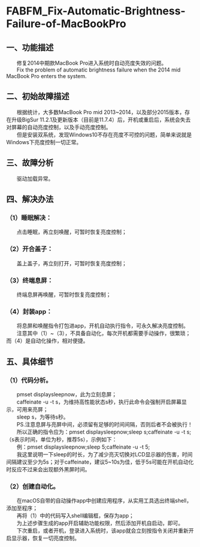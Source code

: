 # FABFM_Fix-Automatic-Brightness-Failure-of-MacBookPro
## 一、功能描述  
&emsp;&emsp;修复2014中期款MacBook Pro进入系统时自动亮度失效的问题。  
&emsp;&emsp;Fix the problem of automatic brightness failure when the 2014 mid MacBook Pro enters the system.  
## 二、初始故障描述  
&emsp;&emsp;根据统计，大多数MacBook Pro mid 2013~2014，以及部分2015版本，存在升级BigSur 11.2.1及更新版本（目前是11.7.4）后，开机或重启后，系统会失去对屏幕的自动亮度控制，以及手动亮度控制。  
&emsp;&emsp;但是安装双系统，发现Windows10不存在亮度不可控的问题，简单来说就是Windows下亮度控制一切正常。  
## 三、故障分析  
&emsp;&emsp;驱动加载异常。  
## 四、解决办法
### （1）睡眠解决：  
&emsp;&emsp;点击睡眠，再立刻唤醒，可暂时恢复亮度控制；  
### （2）开合盖子：  
&emsp;&emsp;盖上盖子，再立刻打开，可暂时恢复亮度控制；  
### （3）终端息屏：  
&emsp;&emsp;终端息屏再唤醒，可暂时恢复亮度控制；  
### （4）封装app：  
&emsp;&emsp;将息屏和唤醒指令打包进app，开机自动执行指令，可永久解决亮度控制。  
&emsp;&emsp;注意其中（1）~（3），不具备自动化，每次开机都需要手动操作，很繁琐；而（4）是自动化操作，相对便捷。  
## 五、具体细节  
### （1）代码分析。  
&emsp;&emsp;pmset displaysleepnow，此为立刻息屏；  
&emsp;&emsp;caffeinate -u -t s，为维持高性能状态s秒，执行此命令会强制开启屏幕显示，可用来亮屏；  
&emsp;&emsp;sleep s，为等待s秒。  
&emsp;&emsp;PS.注意息屏与亮屏中间，必须留有足够的时间间隔，否则后者不会被执行！  
&emsp;&emsp;所以正确的指令应为：pmset displaysleepnow;sleep s;caffeinate -u -t s;（s表示时间，单位为秒，推荐5s），示例如下：  
&emsp;&emsp;例：pmset displaysleepnow;sleep 5;caffeinate -u -t 5;   
&emsp;&emsp;我这里说明一下sleep的时长，为了减少亮灭切换对LCD显示器的伤害，时间间隔建议至少为5s；对于caffeinate，建议5~10s为佳，低于5s可能在开机自动化时反应不过来会出现额外黑屏时间。  
### （2）创建自动化。  
&emsp;&emsp;在macOS自带的自动操作app中创建应用程序，从实用工具选出终端shell，添加至程序；  
&emsp;&emsp;再将（1）中的代码写入shell编辑框，保存为app；  
&emsp;&emsp;为上述步骤生成的app开启辅助功能权限，然后添加开机自启动，即可。  
&emsp;&emsp;下次重启，或者开机，登录进入系统时，该app就会立刻按指令关闭并重新开启显示器，恢复一切亮度控制。  
